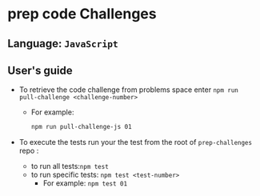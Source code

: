 # prep code Challenges

## Language: `JavaScript`

## User's guide

- To retrieve the code challenge from problems space enter `npm run pull-challenge <challenge-number>`

  - For example:

    ```bash
    npm run pull-challenge-js 01
    ```

- To execute the tests run your the test from the root of `prep-challenges` repo :

  - to run all tests:`npm test`
  - to run specific tests: `npm test <test-number>`
    - For example: `npm test 01`
